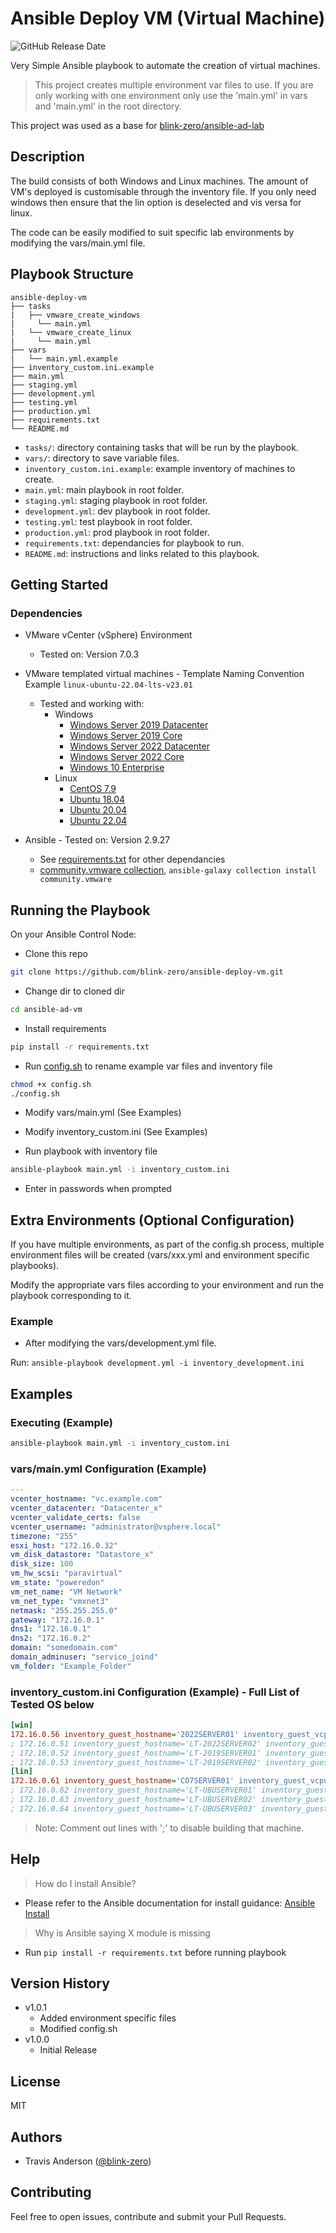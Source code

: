 # Ansible Deploy VM (Virtual Machine)
<img alt="GitHub Release Date" src="https://img.shields.io/badge/Tested%20with%20Ansible%20version-2.9.27-orange?style=for-the-badge">

Very Simple Ansible playbook to automate the creation of virtual machines. 

>This project creates multiple environment var files to use. If you are only working with one environment only use the 'main.yml' in vars and 'main.yml' in the root directory.

This project was used as a base for [blink-zero/ansible-ad-lab](https://github.com/blink-zero/ansible-ad-lab)

## Description

The build consists of both Windows and Linux machines. The amount of VM's deployed is customisable through the inventory file. If you only need windows then ensure that the lin option is deselected and vis versa for linux.

The code can be easily modified to suit specific lab environments by modifying the vars/main.yml file.

## Playbook Structure

```
ansible-deploy-vm
├── tasks
|   ├── vmware_create_windows
|     └── main.yml
|   └── vmware_create_linux
|     └── main.yml
├── vars
|   └── main.yml.example
├── inventory_custom.ini.example
├── main.yml
├── staging.yml
├── development.yml
├── testing.yml
├── production.yml
├── requirements.txt
└── README.md
```
- `tasks/`: directory containing tasks that will be run by the playbook.
- `vars/`: directory to save variable files.
- `inventory_custom.ini.example`: example inventory of machines to create.
- `main.yml`: main playbook in root folder.
- `staging.yml`: staging playbook in root folder.
- `development.yml`: dev playbook in root folder.
- `testing.yml`: test playbook in root folder.
- `production.yml`: prod playbook in root folder.
- `requirements.txt`: dependancies for playbook to run.
- `README.md`: instructions and links related to this playbook.

## Getting Started

### Dependencies

* VMware vCenter (vSphere) Environment
    * Tested on: Version 7.0.3

* VMware templated virtual machines - Template Naming Convention Example `linux-ubuntu-22.04-lts-v23.01`
    * Tested and working with:
        * Windows
            * [Windows Server 2019 Datacenter](https://www.microsoft.com/en-us/evalcenter/download-windows-server-2019)
            * [Windows Server 2019 Core](https://www.microsoft.com/en-us/evalcenter/download-windows-server-2019)
            * [Windows Server 2022 Datacenter](https://www.microsoft.com/en-us/evalcenter/download-windows-server-2022)
            * [Windows Server 2022 Core](https://www.microsoft.com/en-us/evalcenter/download-windows-server-2022)
            * [Windows 10 Enterprise](https://www.microsoft.com/en-us/evalcenter/evaluate-windows-10-enterprise)
        * Linux
            * [CentOS 7.9](https://www.centos.org/download/)
            * [Ubuntu 18.04](https://releases.ubuntu.com/18.04/)
            * [Ubuntu 20.04](https://releases.ubuntu.com/20.04/)
            * [Ubuntu 22.04](https://releases.ubuntu.com/22.04/)

* Ansible - Tested on: Version 2.9.27
    * See [requirements.txt]() for other dependancies
    * [community.vmware collection](https://docs.ansible.com/ansible/latest/collections/community/vmware/index.html), `ansible-galaxy collection install community.vmware`

## Running the Playbook

On your Ansible Control Node:

* Clone this repo
```sh
git clone https://github.com/blink-zero/ansible-deploy-vm.git
```
* Change dir to cloned dir
```sh
cd ansible-ad-vm
```
* Install requirements
```sh
pip install -r requirements.txt
```
* Run [config.sh]() to rename example var files and inventory file
```sh
chmod +x config.sh
./config.sh
```
* Modify vars/main.yml (See Examples)

* Modify inventory_custom.ini (See Examples)

* Run playbook with inventory file
```sh
ansible-playbook main.yml -i inventory_custom.ini
```
* Enter in passwords when prompted

## Extra Environments (Optional Configuration)

If you have multiple environments, as part of the config.sh process, multiple environment files will be created (vars/xxx.yml and environment specific playbooks).

Modify the appropriate vars files according to your environment and run the playbook corresponding to it.

### Example

* After modifying the vars/development.yml file.

Run: `ansible-playbook development.yml -i inventory_development.ini`


## Examples

### Executing (Example)

```sh
ansible-playbook main.yml -i inventory_custom.ini
```

### vars/main.yml Configuration (Example)

```yaml
---
vcenter_hostname: "vc.example.com"
vcenter_datacenter: "Datacenter_x"
vcenter_validate_certs: false
vcenter_username: "administrator@vsphere.local"
timezone: "255"
esxi_host: "172.16.0.32"
vm_disk_datastore: "Datastore_x"
disk_size: 100
vm_hw_scsi: "paravirtual"
vm_state: "poweredon"
vm_net_name: "VM Network"
vm_net_type: "vmxnet3"
netmask: "255.255.255.0"
gateway: "172.16.0.1"
dns1: "172.16.0.1"
dns2: "172.16.0.2"
domain: "somedomain.com"
domain_adminuser: "service_joind"
vm_folder: "Example_Folder"
```
### inventory_custom.ini Configuration (Example) - Full List of Tested OS below

```ini
[win]
172.16.0.56 inventory_guest_hostname='2022SERVER01' inventory_guest_vcpu='2' inventory_guest_vram='4096' inventory_template_name='windows-server-2022-datacenter-dexp-v23.01' inventory_vm_guestid='windows9Server64Guest'
; 172.16.0.51 inventory_guest_hostname='LT-2022SERVER02' inventory_guest_vcpu='2' inventory_guest_vram='4096' inventory_template_name='windows-server-2022-datacenter-core-v23.01' inventory_vm_guestid='windows9Server64Guest'
; 172.16.0.52 inventory_guest_hostname='LT-2019SERVER01' inventory_guest_vcpu='2' inventory_guest_vram='4096' inventory_template_name='windows-server-2019-datacenter-dexp-v23.01' inventory_vm_guestid='windows9Server64Guest'
; 172.16.0.53 inventory_guest_hostname='LT-2019SERVER02' inventory_guest_vcpu='2' inventory_guest_vram='4096' inventory_template_name='windows-server-2019-datacenter-core-v23.01' inventory_vm_guestid='windows9Server64Guest'
[lin]
172.16.0.61 inventory_guest_hostname='CO7SERVER01' inventory_guest_vcpu='1' inventory_guest_vram='2048' inventory_template_name='linux-centos-7-v23.01' inventory_vm_guestid='centos64Guest'
; 172.16.0.62 inventory_guest_hostname='LT-UBUSERVER01' inventory_guest_vcpu='2' inventory_guest_vram='4096' inventory_template_name='linux-ubuntu-18.04-lts-v23.01' inventory_vm_guestid='ubuntu64Guest'
; 172.16.0.63 inventory_guest_hostname='LT-UBUSERVER02' inventory_guest_vcpu='2' inventory_guest_vram='4096' inventory_template_name='linux-ubuntu-20.04-lts-v23.01' inventory_vm_guestid='ubuntu64Guest'
; 172.16.0.64 inventory_guest_hostname='LT-UBUSERVER03' inventory_guest_vcpu='2' inventory_guest_vram='4096' inventory_template_name='linux-ubuntu-22.04-lts-v23.01' inventory_vm_guestid='ubuntu64Guest'
```
> Note:
> Comment out lines with ';' to disable building that machine.

## Help

> How do I install Ansible?
* Please refer to the Ansible documentation for install guidance: [Ansible Install](https://docs.ansible.com/ansible/latest/installation_guide/intro_installation.html)

> Why is Ansible saying X module is missing
* Run `pip install -r requirements.txt` before running playbook

## Version History
* v1.0.1
    * Added environment specific files
    * Modified config.sh
* v1.0.0
    * Initial Release

## License

MIT

## Authors

- Travis Anderson ([@blink-zero](https://github.com/blink-zero/))

## Contributing

Feel free to open issues, contribute and submit your Pull Requests.
